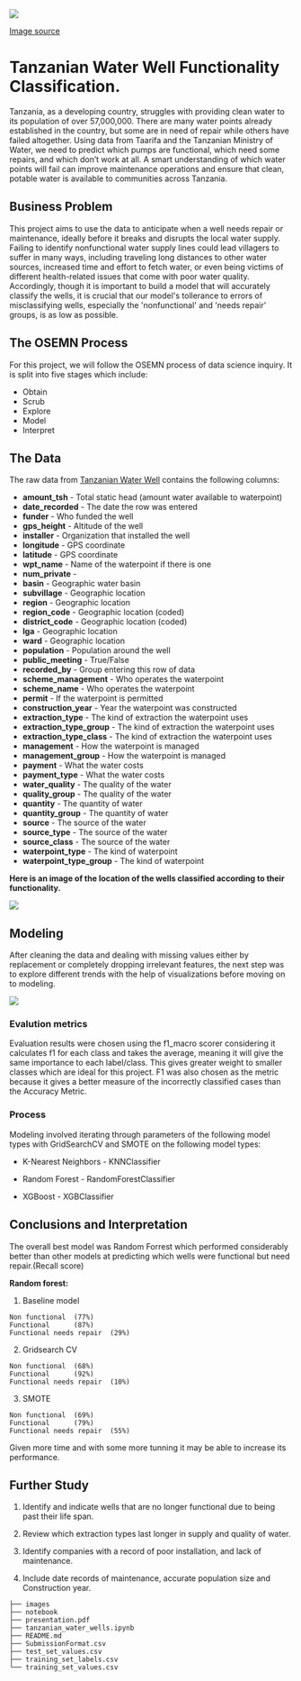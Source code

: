 <img src='https://raw.githubusercontent.com/Milenaafeworki/Tanzanian_water_well/master/images/new-handpump-mod-need-to-crop.png'>

[Image source](https://rwsn.blog/2016/06/17/water-spillovers-and-free-riding-the-economics-of-pump-functionality-in-tanzania/)



# Tanzanian Water Well Functionality Classification.

Tanzania, as a developing country, struggles with providing clean water to its population of over 57,000,000. There are many water points already established in the country, but some are in need of repair while others have failed altogether. Using data from Taarifa and the Tanzanian Ministry of Water, we need to predict which pumps are functional, which need some repairs, and which don’t work at all. A smart understanding of which water points will fail can improve maintenance operations and ensure that clean, potable water is available to communities across Tanzania. 


## Business Problem

This project aims to use the data to anticipate when a well needs repair or maintenance, ideally before it breaks and disrupts the local water supply. Failing to identify nonfunctional water supply lines could lead villagers to suffer in many ways, including traveling long distances to other water sources, increased time and effort to fetch water, or even being victims of different health-related issues that come with poor water quality. Accordingly,  though it is important to build a model that will accurately classify the wells, it is crucial that our model's tollerance to errors of misclassifying wells, especially the 'nonfunctional' and 'needs repair' groups, is as low as possible.  

## The OSEMN Process

For this project, we will follow the OSEMN process of data science inquiry. It is split into five stages which include:

- Obtain
- Scrub
- Explore
- Model
- Interpret


## The Data

The raw data from [Tanzanian Water Well](https://www.drivendata.org/competitions/7/pump-it-up-data-mining-the-water-table/page/23/) contains the following columns:

- **amount_tsh** -     Total static head (amount water available to waterpoint)
- **date_recorded** -  The date the row was entered
- **funder** -         Who funded the well
- **gps_height** -     Altitude of the well
- **installer** -      Organization that installed the well
- **longitude** -      GPS coordinate
- **latitude** -       GPS coordinate
- **wpt_name** -       Name of the waterpoint if there is one
- **num_private** -
- **basin** -          Geographic water basin
- **subvillage** -     Geographic location
- **region** -         Geographic location
- **region_code** -    Geographic location (coded)
- **district_code** -  Geographic location (coded)
- **lga** -            Geographic location
- **ward** -           Geographic location
- **population** -     Population around the well
- **public_meeting** - True/False
- **recorded_by** -    Group entering this row of data
- **scheme_management** - Who operates the waterpoint
- **scheme_name** -       Who operates the waterpoint
- **permit** -            If the waterpoint is permitted
- **construction_year** - Year the waterpoint was constructed
- **extraction_type** -   The kind of extraction the waterpoint uses
- **extraction_type_group** - The kind of extraction the waterpoint uses
- **extraction_type_class** - The kind of extraction the waterpoint uses
- **management** -        How the waterpoint is managed
- **management_group** -  How the waterpoint is managed
- **payment** -           What the water costs
- **payment_type** -      What the water costs
- **water_quality** -     The quality of the water
- **quality_group** -     The quality of the water
- **quantity** -          The quantity of water
- **quantity_group** -    The quantity of water
- **source** -            The source of the water
- **source_type** -       The source of the water
- **source_class** -      The source of the water
- **waterpoint_type** -   The kind of waterpoint
- **waterpoint_type_group** - The kind of waterpoint



**Here is an image of the location of the wells classified according to their functionality.**

<img src='https://raw.githubusercontent.com/Milenaafeworki/Tanzanian_water_well/master/images/functionality%20map.png'>

## Modeling

After cleaning the data and dealing with missing values either by replacement or completely dropping irrelevant features, the next step was to explore different trends with the help of visualizations before moving on to modeling.

<img src='https://raw.githubusercontent.com/Milenaafeworki/Tanzanian_water_well/master/images/quantity.png'>

### Evalution metrics

Evaluation results were chosen using the f1_macro scorer considering it calculates f1 for each class and takes the average, meaning it will give the same importance to each label/class. This gives greater weight to smaller classes which are ideal for this project. F1 was also chosen as the metric because it gives a better measure of the incorrectly classified cases than the Accuracy Metric.


### Process

Modeling involved iterating through parameters of the following model types with GridSearchCV and SMOTE on the following model types:

- K-Nearest Neighbors - KNNClassifier

- Random Forest - RandomForestClassifier

- XGBoost - XGBClassifier

## Conclusions and Interpretation


The overall best model was Random Forrest which performed considerably better than other models at predicting which wells were functional but need repair.(Recall score)

**Random forest:** 

   1. Baseline model
    
    Non functional  (77%)     
    Functional      (87%)   
    Functional needs repair  (29%) 
    
    
   2. Gridsearch CV
    
    Non functional  (68%)     
    Functional      (92%)   
    Functional needs repair  (10%)
    
    
   3. SMOTE
    
    Non functional  (69%)     
    Functional      (79%)   
    Functional needs repair  (55%)

 Given more time and with some more tunning it may be able to increase its performance.
 
 ## Further Study

1. Identify and indicate wells that are no longer functional due to being past their life span.

2. Review which extraction types last longer in supply and quality of water.

3. Identify companies with a record of poor installation, and lack of maintenance.

4. Include date records of maintenance, accurate population size and Construction year.


```
├── images
├── notebook
├── presentation.pdf
├── tanzanian_water_wells.ipynb
├── README.md
├── SubmissionFormat.csv
├── test_set_values.csv
├── training_set_labels.csv
└── training_set_values.csv
```